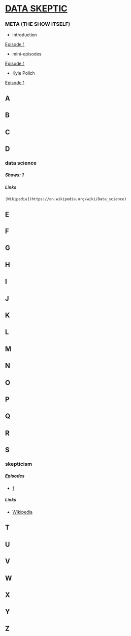 # [DATA SKEPTIC](http://dataskeptic.com/)

### META (THE SHOW ITSELF) 

* introduction 

[Episode 1]((http://dataskeptic.com/epnotes/ep001.php))

* mini-episodes 

[Episode 1]((http://dataskeptic.com/epnotes/ep001.php))

* Kyle Polich 

[Episode 1]((http://dataskeptic.com/epnotes/ep001.php))



## A

## B

## C

## D

### data science
##### Shows: [1](http://dataskeptic.com/epnotes/ep001.php)
##### Links
	[Wikipedia](https://en.wikipedia.org/wiki/Data_science)


## E

## F

## G

## H

## I

## J

## K

## L

## M

## N

## O

## P

## Q

## R

## S
### skepticism
##### Episodes
* [1](http://dataskeptic.com/epnotes/ep001.php)

##### Links
* [Wikipedia](https://en.wikipedia.org/wiki/Skepticism)

## T

## U

## V

## W

## X

## Y

## Z
